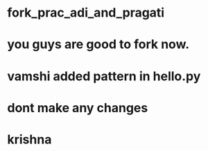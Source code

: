 # fork_prac_adi_and_pragati

# you guys are good to fork now.

# vamshi added pattern in hello.py

# dont make any changes

# krishna 